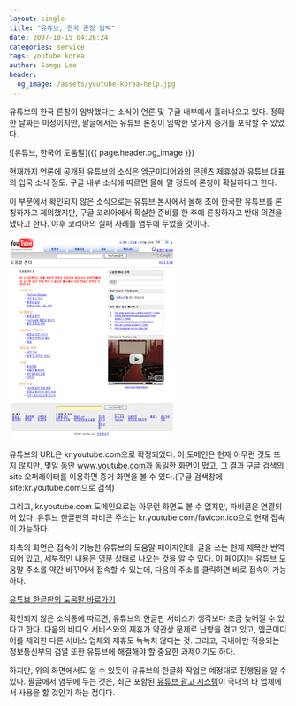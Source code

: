 ```yaml
---
layout: single
title: "유튜브, 한국 론칭 임박"
date: 2007-10-15 04:26:24
categories: service
tags: youtube korea
author: Samgu Lee
header:
  og_image: /assets/youtube-korea-help.jpg
---
```


유튜브의 한국 론칭이 임박했다는 소식이 언론 및 구글 내부에서 흘러나오고 있다. 정확한 날짜는 미정이지만, 팔글에서는 유튜브 론칭이 임박한 몇가지 증거를 포착할 수 있었다.

![유튜브, 한국어 도움말]({{ page.header.og_image }})

현재까지 언론에 공개된 유튜브의 소식은 엠군미디어와의 콘텐츠 제휴설과 유튜브 대표의 입국 소식 정도. 구글 내부 소식에 따르면 올해 말 정도에 론칭이 확실하다고 한다.

이 부분에서 확인되지 않은 소식으로는 유튜브 본사에서 올해 초에 한국판 유튜브를 론칭하자고 제의했지만, 구글 코리아에서 확실한 준비를 한 후에 론칭하자고 반대 의견을 냈다고 한다. 야후 코리아의 실패 사례를 염두에 두었을 것이다.

![유튜브 한글판의 도움말 메인 화면](/assets/youtube-korea-support.jpg)

유튜브의 URL은 kr.youtube.com으로 확정되었다. 이 도메인은 현재 아무런 것도 뜨지 않지만, 몇일 동안 www.youtube.com과 동일한 화면이 떴고, 그 결과 구글 검색의 site 오퍼레이터를 이용하면 증거 화면을 볼 수 있다.(구글 검색창에 site:kr.youtube.com으로 검색)

그리고, kr.youtube.com 도메인으로는 아무런 화면도 볼 수 없지만, 파비콘은 연결되어 있다. 유튜브 한글판의 파비콘 주소는 kr.youtube.com/favicon.ico으로 현재 접속이 가능하다.

좌측의 화면은 접속이 가능한 유튜브의 도움말 페이지인데, 글을 쓰는 현재 제목만 번역되어 있고, 세부적인 내용은 영문 상태로 나오는 것을 알 수 있다. 이 페이지는 유튜브 도움말 주소를 약간 바꾸어서 접속할 수 있는데, 다음의 주소를 클릭하면 바로 접속이 가능하다.

[유튜브 한글판의 도움말 바로가기](http://www.google.com/support/youtube/?hl=kr)

확인되지 않은 소식통에 따르면, 유튜브의 한글판 서비스가 생각보다 조금 늦어질 수 있다고 한다. 다음의 비디오 서비스와의 제휴가 약관상 문제로 난항을 겪고 있고, 엠군미디어를 제외한 다른 서비스 업체와 제휴도 녹녹치 않다는 것. 그리고, 국내에만 적용되는 정보통신부의 검열 또한 유튜브에 해결해야 할 중요한 과제이기도 하다.

하지만, 위의 화면에서도 알 수 있듯이 유튜브의 한글화 작업은 예정대로 진행됨을 알 수 있다. 팔글에서 염두에 두는 것은, 최근 포함된 [유튜브 광고 시스템](http://adsense.blogspot.com/2007/10/introducing-video-units.html)이 국내의 타 업체에서 사용을 할 것인가 하는 점이다.
